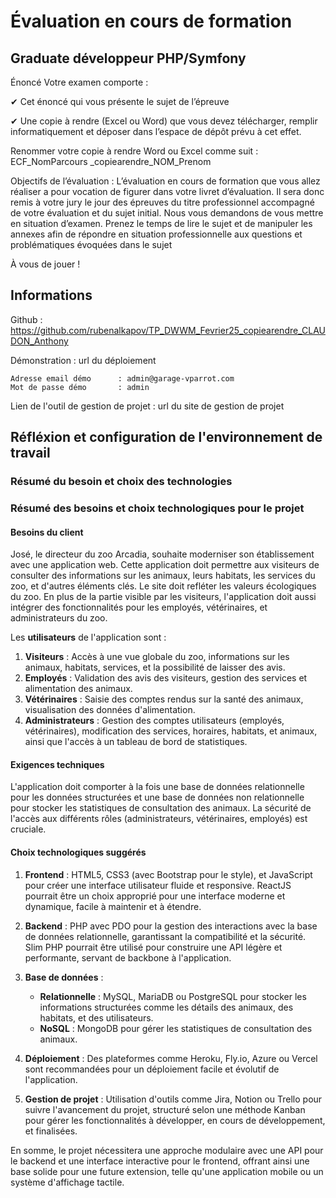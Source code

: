 # Évaluation en cours de formation

## Graduate développeur PHP/Symfony


Énoncé
Votre examen comporte :

✔ Cet énoncé qui vous présente le sujet de l’épreuve

✔ Une copie à rendre (Excel ou Word) que vous devez télécharger, remplir informatiquement et déposer dans l’espace de dépôt prévu à cet effet.

Renommer votre copie à rendre Word ou Excel comme suit : ECF_NomParcours _copiearendre_NOM_Prenom

Objectifs de l’évaluation : L’évaluation en cours de formation que vous allez réaliser a pour vocation de figurer dans votre livret d’évaluation. Il sera donc remis à votre jury le jour des épreuves du titre professionnel accompagné de votre évaluation et du sujet initial. Nous vous demandons de vous mettre en situation d’examen. Prenez le temps de lire le sujet et de manipuler les annexes afin de répondre en situation professionnelle aux questions et problématiques évoquées dans le sujet

À vous de jouer !

## Informations

Github : https://github.com/rubenalkapov/TP_DWWM_Fevrier25_copiearendre_CLAUDON_Anthony

Démonstration : url du déploiement

```
Adresse email démo      : admin@garage-vparrot.com
Mot de passe démo       : admin
```

Lien de l'outil de gestion de projet : url du site de gestion de projet


## Réfléxion et configuration de l'environnement de travail

### Résumé du besoin et choix des technologies

### Résumé des besoins et choix technologiques pour le projet

#### Besoins du client
José, le directeur du zoo Arcadia, souhaite moderniser son établissement avec une application web. Cette application doit permettre aux visiteurs de consulter des informations sur les animaux, leurs habitats, les services du zoo, et d'autres éléments clés. Le site doit refléter les valeurs écologiques du zoo. En plus de la partie visible par les visiteurs, l'application doit aussi intégrer des fonctionnalités pour les employés, vétérinaires, et administrateurs du zoo.

Les **utilisateurs** de l'application sont :
1. **Visiteurs** : Accès à une vue globale du zoo, informations sur les animaux, habitats, services, et la possibilité de laisser des avis.
2. **Employés** : Validation des avis des visiteurs, gestion des services et alimentation des animaux.
3. **Vétérinaires** : Saisie des comptes rendus sur la santé des animaux, visualisation des données d'alimentation.
4. **Administrateurs** : Gestion des comptes utilisateurs (employés, vétérinaires), modification des services, horaires, habitats, et animaux, ainsi que l'accès à un tableau de bord de statistiques.

#### Exigences techniques
L'application doit comporter à la fois une base de données relationnelle pour les données structurées et une base de données non relationnelle pour stocker les statistiques de consultation des animaux. La sécurité de l'accès aux différents rôles (administrateurs, vétérinaires, employés) est cruciale.

#### Choix technologiques suggérés
1. **Frontend** : HTML5, CSS3 (avec Bootstrap pour le style), et JavaScript pour créer une interface utilisateur fluide et responsive. ReactJS pourrait être un choix approprié pour une interface moderne et dynamique, facile à maintenir et à étendre.

2. **Backend** : PHP avec PDO pour la gestion des interactions avec la base de données relationnelle, garantissant la compatibilité et la sécurité. Slim PHP pourrait être utilisé pour construire une API légère et performante, servant de backbone à l'application.

3. **Base de données** :
    - **Relationnelle** : MySQL, MariaDB ou PostgreSQL pour stocker les informations structurées comme les détails des animaux, des habitats, et des utilisateurs.
    - **NoSQL** : MongoDB pour gérer les statistiques de consultation des animaux.

4. **Déploiement** : Des plateformes comme Heroku, Fly.io, Azure ou Vercel sont recommandées pour un déploiement facile et évolutif de l'application.

5. **Gestion de projet** : Utilisation d'outils comme Jira, Notion ou Trello pour suivre l'avancement du projet, structuré selon une méthode Kanban pour gérer les fonctionnalités à développer, en cours de développement, et finalisées.

En somme, le projet nécessitera une approche modulaire avec une API pour le backend et une interface interactive pour le frontend, offrant ainsi une base solide pour une future extension, telle qu'une application mobile ou un système d'affichage tactile.


